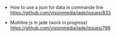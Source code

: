 * How to use a json for data in commande line     
https://github.com/visionmedia/jade/issues/833    

* Multiline js in jade (work in progress)   
https://github.com/visionmedia/jade/issues/796